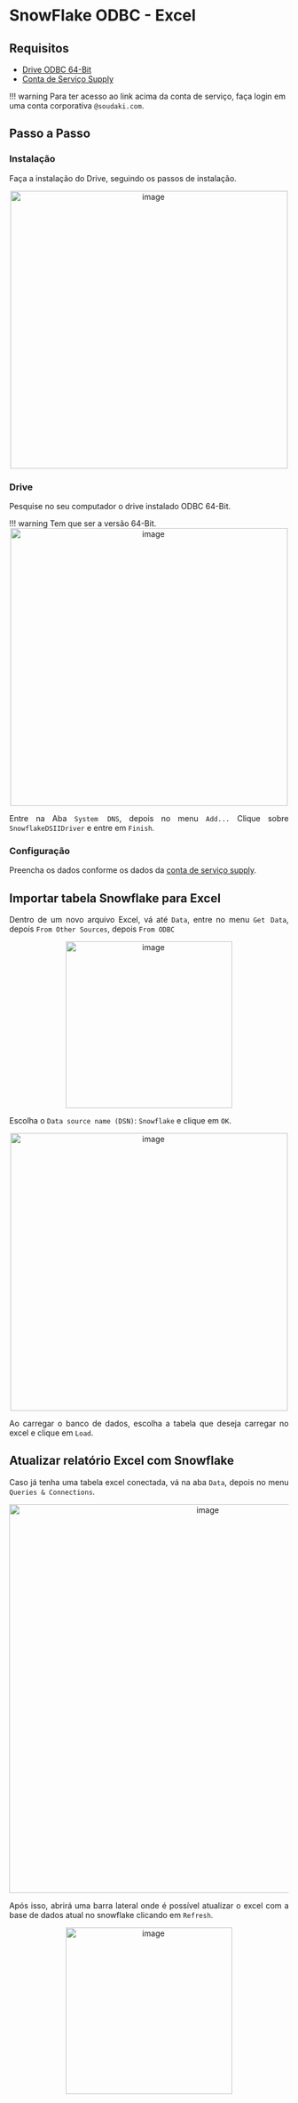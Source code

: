 # **SnowFlake ODBC - Excel**


## **Requisitos**
<p style="text-align: justify;">
<ul>
<li><a href="https://developers.snowflake.com/odbc/" target="_blank">Drive ODBC 64-Bit</a>
<li><a href="https://drive.google.com/file/d/1j2bM4XlfqqSiNAa5dX9VFgwKSJoWYvht/view?usp=drive_link" target="_blank">Conta de Serviço Supply</a>
</ul>
</p>
!!! warning
    Para ter acesso ao link acima da conta de serviço, faça login em uma conta corporativa <code>@soudaki.com</code>.

## **Passo a Passo**
### **Instalação**
<p style="text-align: justify;">Faça a instalação do Drive, seguindo os passos de instalação.</p>
<div style="text-align: center;"><img src="../Imagens/Snowflake%20ODBC%20-%20Excel/1.png" alt="image" width="500"/></div>


### **Drive**
<p style="text-align: justify;">
Pesquise no seu computador o drive instalado ODBC 64-Bit.<br>
</p>
!!! warning
    Tem que ser a versão 64-Bit.
<div style="text-align: center;"><img src="../Imagens/Snowflake%20ODBC%20-%20Excel/2.png" alt="image" width="500"/></div>


<p style="text-align: justify;"> Entre na Aba <code>System DNS</code>, depois no menu <code>Add...</code> Clique sobre <code>SnowflakeDSIIDriver</code> e entre em <code>Finish</code>.</p>




### **Configuração**
Preencha os dados conforme os dados da [conta de serviço supply](#requisitos).




## **Importar tabela Snowflake para Excel**
<p style="text-align: justify;">Dentro de um novo arquivo Excel, vá até <code>Data</code>, entre no menu <code>Get Data</code>, depois <code>From Other Sources</code>, depois <code>From ODBC</code></p>
<div style="text-align: center;"><img src="../Imagens/Snowflake%20ODBC%20-%20Excel/3.png" alt="image" width="300"/></div>
<p style="text-align: justify;">Escolha o <code>Data source name (DSN)</code>: <code>Snowflake</code> e clique em <code>OK</code>.</p>
<div style="text-align: center;"><img src="../Imagens/Snowflake%20ODBC%20-%20Excel/4.png" alt="image" width="500"/></div>
<p style="text-align: justify;">Ao carregar o banco de dados, escolha a tabela que deseja carregar no excel e clique em <code>Load</code>.</p>


## **Atualizar relatório Excel com Snowflake**
<p style="text-align: justify;">Caso já tenha uma tabela excel conectada, vá na aba <code>Data</code>, depois no menu <code>Queries & Connections</code>.</p>
<div style="text-align: center;"><img src="../Imagens/Snowflake%20ODBC%20-%20Excel/5.png" alt="image" width="700"/></div>
<p style="text-align: justify;">Após isso, abrirá uma barra lateral onde é possível atualizar o excel com a base de dados atual no snowflake clicando em <code>Refresh</code>.</p>
<div style="text-align: center;"><img src="../Imagens/Snowflake%20ODBC%20-%20Excel/6.png" alt="image" width="300"/></div>
